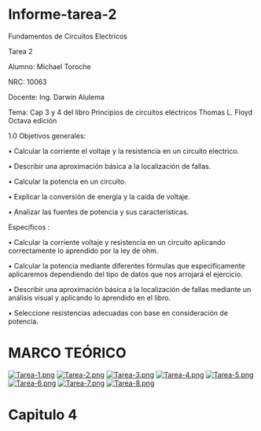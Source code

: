 # Informe-tarea-2
Fundamentos de Circuitos Electricos

Tarea 2

Alumno: Michael Toroche

NRC: 10063

Docente: Ing. Darwin Alulema

Tema: Cap 3 y 4 del libro Principios de circuitos eléctricos Thomas L. Floyd Octava edición

1.0 Objetivos
generales:

• Calcular la corriente el voltaje y la resistencia en un circuito electrico.

• Describir una aproximación básica a la localización de fallas.

• Calcular la potencia en un circuito.

• Explicar la conversión de energía y la caída de voltaje.

• Analizar las fuentes de potencia y sus características.

Especificos :

• Calcular la corriente voltaje y resistencia en un circuito aplicando correctamente lo aprendido por la ley de ohm.

• Calcular la potencia mediante diferentes fórmulas que especificamente aplicaremos dependiendo del tipo de datos que nos arrojará el ejercicio.

• Describir una aproximación básica a la localización de fallas mediante un análisis visual y aplicando lo aprendido en el libro.

• Seleccione resistencias adecuadas con base en consideración de potencia.

# MARCO TEÓRICO


[![Tarea-1.png](https://i.postimg.cc/kXS3qhQr/Tarea-1.png)](https://postimg.cc/VdzHFgZ4)
[![Tarea-2.png](https://i.postimg.cc/vBTkjPYN/Tarea-2.png)](https://postimg.cc/nj839GQ4)
[![Tarea-3.png](https://i.postimg.cc/bdc5ZpQ7/Tarea-3.png)](https://postimg.cc/bSggMXVg)
[![Tarea-4.png](https://i.postimg.cc/dtGs40ST/Tarea-4.png)](https://postimg.cc/kBXP57Cn)
[![Tarea-5.png](https://i.postimg.cc/jjSRx4qz/Tarea-5.png)](https://postimg.cc/dhpbndy1)
[![Tarea-6.png](https://i.postimg.cc/fTCFznVr/Tarea-6.png)](https://postimg.cc/xckg5Zyv)
[![Tarea-7.png](https://i.postimg.cc/Qx84n4fk/Tarea-7.png)](https://postimg.cc/V5hWJRQd)
[![Tarea-8.png](https://i.postimg.cc/nh53rHp0/Tarea-8.png)](https://postimg.cc/7533QrC2)

# Capitulo 4
